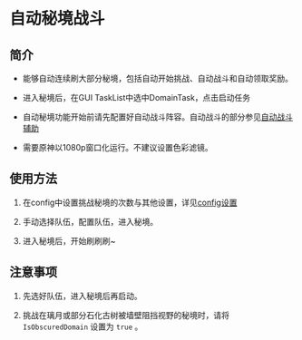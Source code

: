 # 自动秘境战斗

## 简介

- 能够自动连续刷大部分秘境，包括自动开始挑战、自动战斗和自动领取奖励。

- 进入秘境后，在GUI TaskList中选中DomainTask，点击启动任务

- 自动秘境功能开始前请先配置好自动战斗阵容。自动战斗的部分参见[自动战斗辅助](combat_assi.md)

- 需要原神以1080p窗口化运行。不建议设置色彩滤镜。

## 使用方法

1. 在config中设置挑战秘境的次数与其他设置，详见[config设置](config.md)

2. 手动选择队伍，配置队伍，进入秘境。

3. 进入秘境后，开始刷刷刷~

## 注意事项

1. 先选好队伍，进入秘境后再启动。

2. 挑战在璃月或部分石化古树被墙壁阻挡视野的秘境时，请将 `IsObscuredDomain` 设置为 `true` 。
